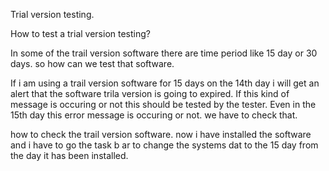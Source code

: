 Trial version testing.

How to test a trial version testing?

In some of the trail version software there are time period like 15 day or 30 days. so how can we test that software.

If i am using a trail version software for 15 days on the 14th day i will get an alert that the software trila version is going to expired. If this kind of message is occuring or not this should be tested by the tester. Even in the 15th day this error message is occuring or not. we have to check that.

how to check the trail version software. now i have installed the software and i have to go the task b ar to change the systems dat to the 15 day from the day it has been installed. 